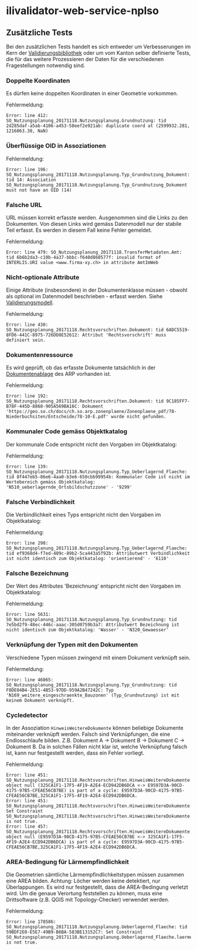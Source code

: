 # ilivalidator-web-service-nplso

## Zusätzliche Tests
Bei den zusätzlichen Tests handelt es sich entweder um Verbesserungen im Kern der [Validierungsbibliothek](https://github.com/claeis/ilivalidator) oder um vom Kanton selber definierte Tests, die für das weitere Prozessieren der Daten für die verschiedenen Fragestellungen notwendig sind.

### Doppelte Koordinaten
Es dürfen keine doppelten Koordinaten in einer Geometrie vorkommen.

Fehlermeldung:
```
Error: line 412: SO_Nutzungsplanung_20171118.Nutzungsplanung.Grundnutzung: tid 2d285daf-a5ab-4106-a453-58eef2e921ab: duplicate coord at (2599932.281, 1216063.38, NaN)
```

### Überflüssige OID in Assoziationen

Fehlermeldung:
```
Error: line 196: SO_Nutzungsplanung_20171118.Nutzungsplanung.Typ_Grundnutzung_Dokument: tid 14: Association SO_Nutzungsplanung_20171118.Nutzungsplanung.Typ_Grundnutzung_Dokument must not have an OID (14)
```


### Falsche URL
URL müssen korrekt erfasste werden. Ausgenommen sind die Links zu den Dokumenten. Von diesen Links wird gemäss Datenmodell nur der stabile Teil erfasst. Es werden in diesem Fall keine Fehler gemeldet.

Fehlermeldung:
```
Error: line 479: SO_Nutzungsplanung_20171118.TransferMetadaten.Amt: tid 6b6b2da3-c10b-4a37-bbbc-f640d860577f: invalid format of INTERLIS.URI value <www.firma-xy.ch> in attribute AmtImWeb
```

### Nicht-optionale Attribute
Einige Attribute (insbesondere) in der Dokumentenklasse müssen - obwohl als optional im Datenmodell beschrieben - erfasst werden. Siehe [Validierungsmodell](https://github.com/edigonzales/ilivalidator-web-service-nplso/blob/master/src/main/resources/ili/SO_Nutzungsplanung_20171118_Validierung_20190129_UTF8.ili#L35).

Fehlermeldung:
```
Error: line 430: SO_Nutzungsplanung_20171118.Rechtsvorschriften.Dokument: tid 6ADC5519-8FD6-441C-8975-726DD8E52612: Attribut 'Rechtsvorschrift' muss definiert sein.
```

### Dokumentenressource
Es wird geprüft, ob das erfasste Dokumente tatsächlich in der [Dokumentenablage](https://geo.so.ch/docs/ch.so.arp.zonenplaene/Zonenplaene_pdf/) des ARP vorhanden ist. 

Fehlermeldung:
```
Error: line 192: SO_Nutzungsplanung_20171118.Rechtsvorschriften.Dokument: tid 9C185FF7-B78F-445D-8868-905A569BA16C: Dokument 'https://geo.so.ch/docs/ch.so.arp.zonenplaene/Zonenplaene_pdf/78-Niederbuchsiten/Entscheide/78-10-E.pdf' wurde nicht gefunden.
```

### Kommunaler Code gemäss Objektkatalog
Der kommunale Code entspricht nicht den Vorgaben im Objektkatalog:

Fehlermeldung:
```
Error: line 139: SO_Nutzungsplanung_20171118.Nutzungsplanung.Typ_Ueberlagernd_Flaeche: tid 8f447eb5-86e6-4aa0-b3e6-650cbb99954b: Kommunaler Code ist nicht im Wertebereich gemäss Objektkatalog: 'N510_ueberlagernde_Ortsbildschutzzone' - '9299'
```

### Falsche Verbindlichkeit
Die Verbindlichkeit eines Typs entspricht nicht den Vorgaben im Objektkatalog:

Fehlermeldung:
```
Error: line 298: SO_Nutzungsplanung_20171118.Nutzungsplanung.Typ_Ueberlagernd_Flaeche: tid ef9368d4-f7ed-409c-89b2-5ca443a5f92b: Attributwert Verbindlichkeit ist nicht identisch zum Objektkatalog: 'orientierend' - '6110'
```

### Falsche Bezeichnung
Der Wert des Attributes 'Bezeichnung' entspricht nicht den Vorgaben im Objektkatalog:

Fehlermeldung:
```
Error: line 5631: SO_Nutzungsplanung_20171118.Nutzungsplanung.Typ_Grundnutzung: tid 7e5bd2f9-48ec-446c-aaac-305d0759b3a7: Attributwert Bezeichnung ist nicht identisch zum Objektkatalog: 'Wasser' - 'N320_Gewaesser'
```

### Verknüpfung der Typen mit den Dokumenten
Verschiedene Typen müssen zwingend mit einem Dokument verknüpft sein.

Fehlermeldung:
```
Error: line 46065: SO_Nutzungsplanung_20171118.Nutzungsplanung.Typ_Grundnutzung: tid F8DE04B4-2E51-4B53-97DD-959A2B47242C: Typ 'N169_weitere_eingeschraenkte_Bauzonen' (Typ_Grundnutzung) ist mit keinem Dokument verknüpft.
```

### Cycledetector 
In der Assoziation `HinweisWeitereDokumente` können beliebige Dokumente miteinander verknüpft werden. Falsch sind Verknüpfungen, die eine Endlosschlaufe bilden. Z.B. Dokument A -> Dokument B -> Dokument C -> Dokument B. Da in solchen Fällen nicht klar ist, welche Verknüpfung falsch ist, kann nur festgestellt werden, dass ein Fehler vorliegt.

Fehlermeldung:
```
Error: line 451: SO_Nutzungsplanung_20171118.Rechtsvorschriften.HinweisWeitereDokumente: object null (325CA1F1-17F5-4F19-A2E4-ECD942DB6DCA <-> E9597D3A-90CD-4175-97B5-CFEAE56CB7BE) is part of a cycle: E9597D3A-90CD-4175-97B5-CFEAE56CB7BE,325CA1F1-17F5-4F19-A2E4-ECD942DB6DCA.
Error: line 451: SO_Nutzungsplanung_20171118.Rechtsvorschriften.HinweisWeitereDokumente: Set Constraint SO_Nutzungsplanung_20171118.Rechtsvorschriften.HinweisWeitereDokumente.DocumentsCycleCheck is not true.
Error: line 457: SO_Nutzungsplanung_20171118.Rechtsvorschriften.HinweisWeitereDokumente: object null (E9597D3A-90CD-4175-97B5-CFEAE56CB7BE <-> 325CA1F1-17F5-4F19-A2E4-ECD942DB6DCA) is part of a cycle: E9597D3A-90CD-4175-97B5-CFEAE56CB7BE,325CA1F1-17F5-4F19-A2E4-ECD942DB6DCA.

```

### AREA-Bedingung für Lärmempfindlichkeit
Die Geometrien sämtliche Lärmempfindlichkeitstypen müssen zusammen eine AREA bilden. Achtung: Löcher werden keine detektiert, nur Überlappungen. Es wird nur festgestellt, dass die AREA-Bedingung verletzt wird. Um die genaue Verortung feststellen zu können, muss eine Drittsoftware (z.B. QGIS mit Topology-Checker) verwendet werden.

Fehlermeldung:
```
Error: line 178586: SO_Nutzungsplanung_20171118.Nutzungsplanung.Ueberlagernd_Flaeche: tid 59BDF2E0-E5E7-49B9-B6BA-583BE13152C7: Set Constraint SO_Nutzungsplanung_20171118.Nutzungsplanung.Ueberlagernd_Flaeche.laermempfindlichkeitsAreaCheck is not true.

```
